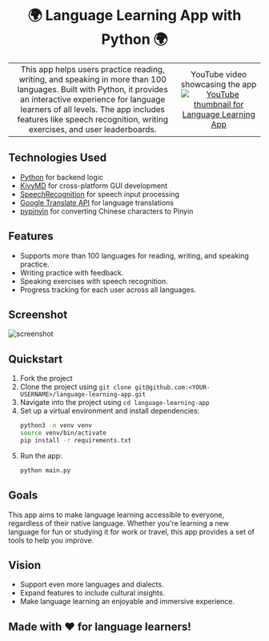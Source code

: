 <h1 align="center">
  🌍 Language Learning App with Python 🌍
</h1>

<table border="0">
  <tr>
    <td align="center">
      This app helps users practice reading, writing, and speaking in more than 100 languages. Built with Python, it provides an interactive experience for language learners of all levels. The app includes features like speech recognition, writing exercises, and user leaderboards.
    </td>
    <td align="center">
      YouTube video showcasing the app
      <a href="https://www.youtube.com/watch?v=JasEYgm9m14">
        <img src="https://img.youtube.com/vi/JasEYgm9m14/0.jpg" alt="YouTube thumbnail for Language Learning App" />
      </a>
    </td>
  </tr>
</table>

## Technologies Used

- [Python](https://www.python.org) for backend logic
- [KivyMD](https://kivymd.readthedocs.io/en/latest) for cross-platform GUI development
- [SpeechRecognition](https://pypi.org/project/SpeechRecognition/) for speech input processing
- [Google Translate API](https://cloud.google.com/translate/docs) for language translations
- [pypinyin](https://pypi.org/project/pypinyin/) for converting Chinese characters to Pinyin

## Features

- Supports more than 100 languages for reading, writing, and speaking practice.
- Writing practice with feedback.
- Speaking exercises with speech recognition.
- Progress tracking for each user across all languages.

## Screenshot

![screenshot](https://user-images.githubusercontent.com/YOUR_USERNAME/language-learning-app/screenshot.png)

## Quickstart

1. Fork the project
2. Clone the project using `git clone git@github.com:<YOUR-USERNAME>/language-learning-app.git`
3. Navigate into the project using `cd language-learning-app`
4. Set up a virtual environment and install dependencies:
    ```bash
    python3 -m venv venv
    source venv/bin/activate
    pip install -r requirements.txt
    ```
5. Run the app:
    ```bash
    python main.py
    ```
    
## Goals

This app aims to make language learning accessible to everyone, regardless of their native language. Whether you're learning a new language for fun or studying it for work or travel, this app provides a set of tools to help you improve.

## Vision

- Support even more languages and dialects.
- Expand features to include cultural insights.
- Make language learning an enjoyable and immersive experience.

## Made with ❤️ for language learners!
